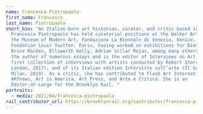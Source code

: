 ```yaml
---
name: Francesca Pietropaolo
first_name: Francesca
last_name: Pietropaolo
short_bio: "An Italian-born art historian, curator, and critic based in Venice,
  Francesca Pietropaolo has held curatorial positions at the Walker Art Center,
  the Museum of Modern Art, Fondazione La Biennale di Venezia, Venice, and
  Fondation Louis Vuitton, Paris, having worked on exhibitions for Dieter Roth,
  Brice Marden, Ellsworth Kelly, Adrian Villar Rojas, among many others. She is
  the author of numerous essays and is the editor of Interviews on Art, the
  first collection of interviews with artists conducted by Robert Storr (Heni,
  London, 2017), and of its Italian edition Interviste sull’arte (Il Saggiatore,
  Milan, 2019). As a critic, she has contributed to Flash Art International,
  ARTnews, Art in America, Art Press, and Arte e Critica. She is an
  Editor-at-Large for the Brooklyn Rail. "
portraits:
  - media: 2021/04/francesca-pietropaolo
rail_contributor_url: https://brooklynrail.org/contributor/francesca-pietropaolo
---
```

